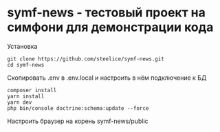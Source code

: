 # symf-news - тестовый проект на симфони для демонстрации кода

Установка

```
git clone https://github.com/steelice/symf-news.git
cd symf-news
```

Скопировать .env в .env.local и настроить в нём подключение к БД

```
composer install
yarn install
yarn dev
php bin/console doctrine:schema:update --force
```

Настроить браузер на корень symf-news/public
